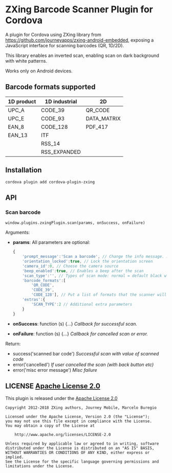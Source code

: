 # ZXing Barcode Scanner Plugin for Cordova
A plugin for Cordova using ZXing library from https://github.com/journeyapps/zxing-android-embedded, exposing a JavaScript interface for scanning barcodes (QR, 1D/2D).

This library enables an inverted scan, enabling scan on dark background with white patterns.

Works only on Android devices.


## Barcode formats supported

| 1D product | 1D industrial | 2D
| ---------- | ------------- | --------------
| UPC_A      | CODE_39       | QR_CODE
| UPC_E      | CODE_93       | DATA_MATRIX
| EAN_8      | CODE_128      | PDF_417
| EAN_13     | ITF           |
|            | RSS_14        |
|            | RSS_EXPANDED  |

## Installation

    cordova plugin add cordova-plugin-zxing

## API

### Scan barcode

    window.plugins.zxingPlugin.scan(params, onSuccess, onFailure)

Arguments:

- **params**: All parameters are optional:

    ```javascript
    {
        'prompt_message':'Scan a barcode', // Change the info message. A blank message ('') will show a default message.
        'orientation_locked':true, // Lock the orientation screen
        'camera_id':0, // Choose the camera source
        'beep_enabled':true, // Enables a beep after the scan
        'scan_type':'', // Types of scan mode: normal = default black with white background / inverted = white bars on dark background / mixed = normal and inverted modes
        'barcode_formats':[
            'QR_CODE',
            'CODE_39',
            'CODE_128'], // Put a list of formats that the scanner will find. A blank list ([]) will enable scan of all barcode types.
        'extras':{
            'SCAN_TYPE':2 // Additional extra parameters
        }
    }
    ```

- **onSuccess**: function (s) {...} _Callback for successful scan._
- **onFailure**: function (s) {...} _Callback for cancelled scan or error._

Return:

- success('scanned bar code') _Successful scan with value of scanned code_
- error('cancelled') _If user cancelled the scan (with back button etc)_
- error('misc error message') _Misc failure_


## LICENSE [Apache License 2.0](LICENSE.md)

This plugin is released under the [Apache License 2.0][1]

    Copyright 2012-2018 ZXing authors, Journey Mobile, Marcelo Buregio
    
    Licensed under the Apache License, Version 2.0 (the "License");
    you may not use this file except in compliance with the License.
    You may obtain a copy of the License at
    
        http://www.apache.org/licenses/LICENSE-2.0
    
    Unless required by applicable law or agreed to in writing, software
    distributed under the License is distributed on an "AS IS" BASIS,
    WITHOUT WARRANTIES OR CONDITIONS OF ANY KIND, either express or implied.
    See the License for the specific language governing permissions and
    limitations under the License.


[1]: http://www.apache.org/licenses/LICENSE-2.0